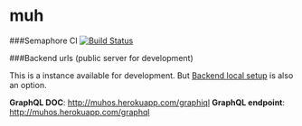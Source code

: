 # muh


###Semaphore CI
[![Build Status](https://edimossilva.semaphoreci.com/badges/muh/branches/master.svg?style=shields)](https://edimossilva.semaphoreci.com/projects/muh)


###Backend urls (public server for development)

This is a instance available for development. But [Backend local setup](https://github.com/muhBR/muh/blob/main/backend/README.md)
 is also an option.

**GraphQL DOC**: http://muhos.herokuapp.com/graphiql
**GraphQL endpoint**: http://muhos.herokuapp.com/graphql
